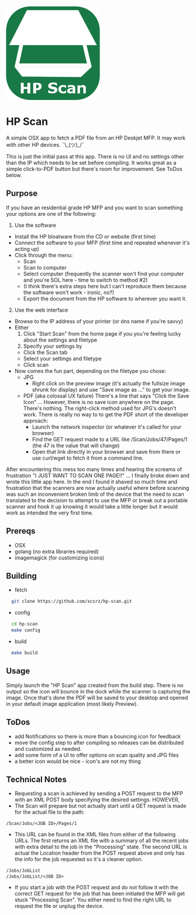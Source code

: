 ![HP Scan](/icon.png?raw=true "HP Scan")

# HP Scan
A simple OSX app to fetch a PDF file from an HP Deskjet MFP.  It may work with other HP devices. ¯\\\_(ツ)\_/¯

This is just the initial pass at this app.  There is no UI and no settings other than the IP which needs to be set before compiling.  It works great as a simple click-to-PDF button but there's room for improvement.  See ToDos below.

## Purpose
If you have an residential grade HP MFP and you want to scan something your options are one of the following:

1. Use the software
  * Install the HP bloatware from the CD or website (first time)
  * Connect the software to your MFP (first time and repeated whenever it's acting up)
  * Click through the menu:
    * Scan
    * Scan to computer
    * Select computer (frequently the scanner won't find your computer and you're SOL here - time to switch to method #2)
    * (I think there's extra steps here but I can't reproduce them because the software won't work - ironic, no?)
    * Export the document from the HP software to wherever you want it.
2. Use the web interface
  * Browse to the IP address of your printer (or dns name if you're savvy)
  * Either
    1. Click "Start Scan" from the home page if you you're feeling lucky about the settings and filetype
    2. Specify your settings by
      * Click the Scan tab
      * Select your settings and filetype
      * Click scan
  * Now comes the fun part, depending on the filetype you chose:
    * JPG
      * Right click on the preview image (it's actually the fullsize image shrunk for display) and use "Save image as ..." to get your image.
    * PDF (aka colossal UX failure)  There's a line that says "Click the Save Icon" ... However, there is no save icon anywhere on the page.  There's nothing.  The right-click method used for JPG's doesn't work.  There is really no way to to get the PDF short of the developer approach:
      * Launch the network inspector (or whatever it's called for your browser)
      * Find the GET request made to a URL like /Scan/Jobs/47/Pages/1 (the 47 is the value that will change)
      * Open that link directly in your browser and save from there or use curl/wget to fetch it from a command line.

After encountering this mess too many times and hearing the screams of frustration "I JUST WANT TO SCAN ONE PAGE!!" ... I finally broke down and wrote this little app here.  In the end I found it shaved so much time and frustration that the scanners are now actually useful where before scanning was such an inconvenient broken limb of the device that the need to scan translated to the decision to attempt to use the MFP or break out a portable scanner and hook it up knowing it would take a little longer but it would work as intended the very first time.

## Prereqs
* OSX
* golang (no extra libraries required)
* imagemagick (for customizing icons)

## Building
* fetch
```bash
  git clone https://github.com/xcsrz/hp-scan.git
```
* config
```bash
  cd hp-scan
  make config
```
* build
```bash
  make build
```

## Usage
Simply launch the "HP Scan" app created from the build step.  There is no output so the icon will bounce in the dock while the scanner is capturing the image.  Once that's done the PDF will be saved to your desktop and opened in your default image application (most likely Preview).

## ToDos
* add Notifications so there is more than a bouncing icon for feedback
* move the config step to after compiling so releases can be distributed and customized as needed.
* add some form of a UI to offer options on scan quality and JPG files 
* a better icon would be nice - icon's are not my thing

## Technical Notes
* Requesting a scan is achieved by sending a POST request to the MFP with an XML POST body specifying the desired settings.  HOWEVER,
* The Scan will prepare but not actually start until a GET request is made for the actual file to the path:
```
/Scan/Jobs/<JOB ID>/Pages/1
```
* This URL can be found in the XML files from either of the following URLs.  The first returns an XML file with a summary of all the recent jobs with extra detail to the job in the "Processing" state.  The second URL is actual the Location header from the POST request above and only has the info for the job requested so it's a cleaner option.
```
/Jobs/JobList
/Jobs/JobList/<JOB ID>
```
* If you start a job with the POST request and do not follow it with the correct GET request for the job that has been initiated the MFP will get stuck "Processing Scan".  You either need to find the right URL to request the file or unplug the device.
